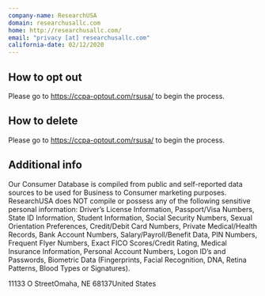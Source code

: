 ```yaml
---
company-name: ResearchUSA
domain: researchusallc.com
home: http://researchusallc.com/
email: "privacy [at] researchusallc.com"
california-date: 02/12/2020
---
```

## How to opt out


Please go to https://ccpa-optout.com/rsusa/ to begin the process.

## How to delete


Please go to https://ccpa-optout.com/rsusa/ to begin the process.

## Additional info


Our Consumer Database is compiled from public and self-reported data sources to be used for Business to Consumer marketing purposes. ResearchUSA does NOT compile or possess any of the following sensitive personal information: Driver’s License Information, Passport/Visa Numbers, State ID Information, Student Information, Social Security Numbers, Sexual Orientation Preferences, Credit/Debit Card Numbers, Private Medical/Health Records, Bank Account Numbers, Salary/Payroll/Benefit Data, PIN Numbers, Frequent Flyer Numbers, Exact FICO Scores/Credit Rating, Medical Insurance Information, Personal Account Numbers, Logon ID’s and Passwords, Biometric Data (Fingerprints, Facial Recognition, DNA, Retina Patterns, Blood Types or Signatures).

11133 O StreetOmaha, NE 68137United States













